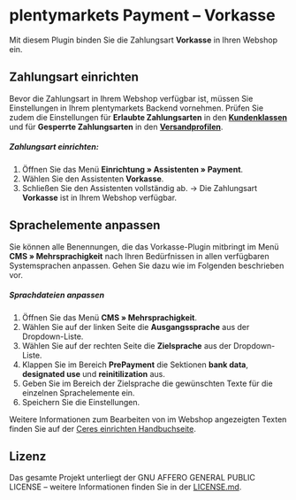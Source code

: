 # plentymarkets Payment – Vorkasse

Mit diesem Plugin binden Sie die Zahlungsart **Vorkasse** in Ihren Webshop ein.

## Zahlungsart einrichten

Bevor die Zahlungsart in Ihrem Webshop verfügbar ist, müssen Sie Einstellungen in Ihrem plentymarkets Backend vornehmen. Prüfen Sie zudem die Einstellungen für **Erlaubte Zahlungsarten** in den <strong><a href="https://knowledge.plentymarkets.com/auftragsabwicklung/payment/zahlungsarten-verwalten#30" target="_blank">Kundenklassen</a></strong> und für **Gesperrte Zahlungsarten** in den <strong><a href="https://knowledge.plentymarkets.com/auftragsabwicklung/fulfillment/versand-vorbereiten#1000" target="_blank">Versandprofilen</a></strong>.

##### Zahlungsart einrichten:
1. Öffnen Sie das Menü **Einrichtung&nbsp;» Assistenten&nbsp;» Payment**.
2. Wählen Sie den Assistenten **Vorkasse**.
3. Schließen Sie den Assistenten vollständig ab.
→ Die Zahlungsart **Vorkasse** ist in Ihrem Webshop verfügbar.

## Sprachelemente anpassen

Sie können alle Benennungen, die das Vorkasse-Plugin mitbringt im Menü **CMS » Mehrsprachigkeit** nach Ihren Bedürfnissen in allen verfügbaren Systemsprachen anpassen. Gehen Sie dazu wie im Folgenden beschrieben vor.

##### Sprachdateien anpassen

1. Öffnen Sie das Menü **CMS » Mehrsprachigkeit**.
2. Wählen Sie auf der linken Seite die **Ausgangssprache** aus der Dropdown-Liste.
3. Wählen Sie auf der rechten Seite die **Zielsprache** aus der Dropdown-Liste.
4. Klappen Sie im Bereich **PrePayment** die Sektionen **bank data**, **designated use** und **reinitilization** aus.
5. Geben Sie im Bereich der Zielsprache die gewünschten Texte für die einzelnen Sprachelemente ein.
6. Speichern Sie die Einstellungen.

 Weitere Informationen zum Bearbeiten von im Webshop angezeigten Texten finden Sie auf der <a href="https://knowledge.plentymarkets.com/omni-channel/online-shop/ceres-einrichten#231" target="_blank"> Ceres einrichten Handbuchseite</a>.

## Lizenz

Das gesamte Projekt unterliegt der GNU AFFERO GENERAL PUBLIC LICENSE – weitere Informationen finden Sie in der [LICENSE.md](https://github.com/plentymarkets/plugin-payment-cashinadvance/blob/master/LICENSE.md).
